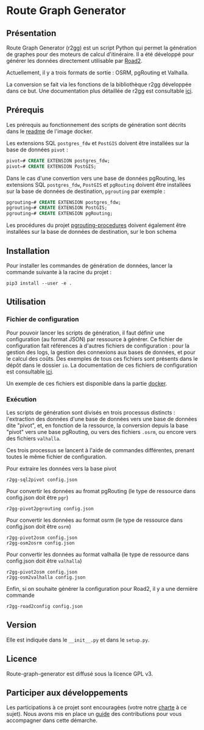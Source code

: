 # Route Graph Generator

## Présentation 

Route Graph Generator (r2gg) est un script Python qui permet la génération de graphes pour des moteurs de calcul d'itinéraire. Il a été développé pour générer les données directement utilisable par [Road2](https://github.com/IGNF/road2). 

Actuellement, il y a trois formats de sortie : OSRM, pgRouting et Valhalla. 

La conversion se fait via les fonctions de la bibliothèque r2gg développée dans ce but. Une documentation plus détaillée de r2gg est consultable [ici](https://ignf.github.io/route-graph-generator/).

## Prérequis

Les prérequis au fonctionnement des scripts de génération sont décrits dans le [readme](https://ignf.github.io/route-graph-generator/docker/readme.html) de l'image docker.

Les extensions SQL `postgres_fdw` et `PostGIS` doivent être installées sur la base de données `pivot` :

```sql
pivot=# CREATE EXTENSION postgres_fdw;
pivot=# CREATE EXTENSION PostGIS;
```

Dans le cas d'une convertion vers une base de données pgRouting, les extensions SQL `postgres_fdw`, `PostGIS` et `pgRouting` doivent être installées sur la base de données de destination, `pgrouting` par exemple :

```sql
pgrouting=# CREATE EXTENSION postgres_fdw;
pgrouting=# CREATE EXTENSION PostGIS;
pgrouting=# CREATE EXTENSION pgRouting;
```

Les procédures du projet [pgrouting-procedures](https://github.com/IGNF/pgrouting-procedures) doivent également être installées sur la base de données de destination, sur le bon schema


## Installation

Pour installer les commandes de génération de données, lancer la commande suivante à la racine du projet :

```
pip3 install --user -e .
```

## Utilisation

### Fichier de configuration

Pour pouvoir lancer les scripts de génération, il faut définir une configuration (au format JSON) par ressource à générer. Ce fichier de configuration fait références à d'autres fichiers de configuration : pour la gestion des logs, la gestion des connexions aux bases de données, et pour le calcul des coûts.
Des exemples de tous ces fichiers sont présents dans le dépôt dans le dossier `io`.
La documentation de ces fichiers de configuration est consultable [ici](https://github.com/IGNF/route-graph-generator/tree/master/io). 

Un exemple de ces fichiers est disponible dans la partie [docker](https://github.com/IGNF/route-graph-generator/tree/master/docker/config). 

### Exécution

Les scripts de génération sont divisés en trois processus distincts : l'extraction des données d'une base de données vers une base de données dite "pivot", et, en fonction de la ressource, la conversion depuis la base "pivot" vers une base pgRouting, ou vers des fichiers `.osrm`, ou encore vers des fichiers `valhalla`.

Ces trois processus se lancent à l'aide de commandes différentes, prenant toutes le même fichier de configuration.

Pour extraire les données vers la base pivot

```
r2gg-sql2pivot config.json
```

Pour convertir les données au fromat pgRouting (le type de ressource dans config.json doit être `pgr`)

```
r2gg-pivot2pgrouting config.json
```

Pour convertir les données au format osrm (le type de ressource dans config.json doit être `osrm`)

```
r2gg-pivot2osm config.json
r2gg-osm2osrm config.json
```

Pour convertir les données au format valhalla (le type de ressource dans config.json doit être `valhalla`)

```
r2gg-pivot2osm config.json
r2gg-osm2valhalla config.json
```

Enfin, si on souhaite générer la configuration pour Road2, il y a une dernière commande

```
r2gg-road2config config.json
```

## Version

Elle est indiquée dans le `__init__.py` et dans le `setup.py`.

## Licence

Route-graph-generator est diffusé sous la licence GPL v3.

## Participer aux développements 

Les participations à ce projet sont encouragées (votre notre [charte](./CODE_OF_CONDUCT.md) à ce sujet). Nous avons mis en place un [guide](./CONTRIBUTING.md) des contributions pour vous accompagner dans cette démarche. 
